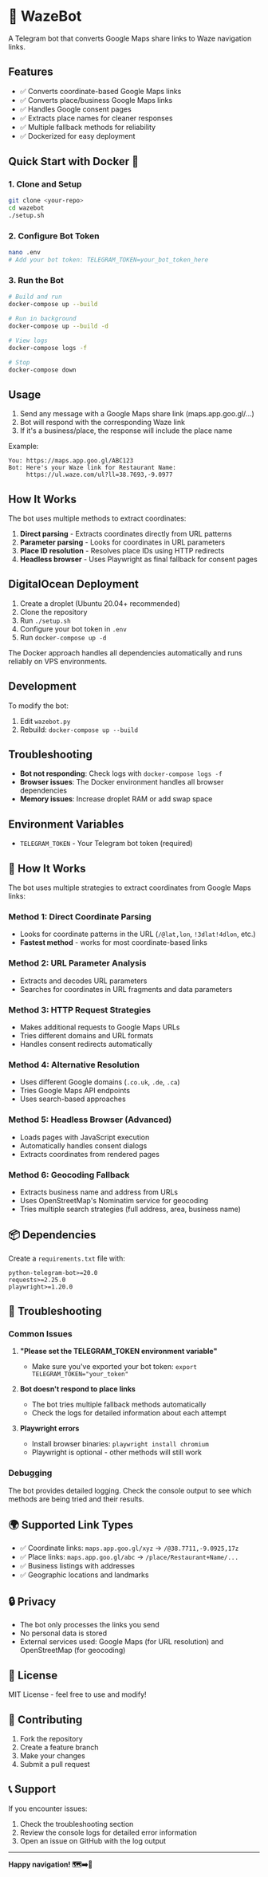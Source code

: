 # 🤖 WazeBot

A Telegram bot that converts Google Maps share links to Waze navigation links.

## Features

- ✅ Converts coordinate-based Google Maps links
- ✅ Converts place/business Google Maps links  
- ✅ Handles Google consent pages
- ✅ Extracts place names for cleaner responses
- ✅ Multiple fallback methods for reliability
- ✅ Dockerized for easy deployment

## Quick Start with Docker 🐳

### 1. Clone and Setup
```bash
git clone <your-repo>
cd wazebot
./setup.sh
```

### 2. Configure Bot Token
```bash
nano .env
# Add your bot token: TELEGRAM_TOKEN=your_bot_token_here
```

### 3. Run the Bot
```bash
# Build and run
docker-compose up --build

# Run in background
docker-compose up --build -d

# View logs
docker-compose logs -f

# Stop
docker-compose down
```

## Usage

1. Send any message with a Google Maps share link (maps.app.goo.gl/...)
2. Bot will respond with the corresponding Waze link
3. If it's a business/place, the response will include the place name

Example:
```
You: https://maps.app.goo.gl/ABC123
Bot: Here's your Waze link for Restaurant Name:
     https://ul.waze.com/ul?ll=38.7693,-9.0977
```

## How It Works

The bot uses multiple methods to extract coordinates:

1. **Direct parsing** - Extracts coordinates directly from URL patterns
2. **Parameter parsing** - Looks for coordinates in URL parameters  
3. **Place ID resolution** - Resolves place IDs using HTTP redirects
4. **Headless browser** - Uses Playwright as final fallback for consent pages

## DigitalOcean Deployment

1. Create a droplet (Ubuntu 20.04+ recommended)
2. Clone the repository
3. Run `./setup.sh` 
4. Configure your bot token in `.env`
5. Run `docker-compose up -d`

The Docker approach handles all dependencies automatically and runs reliably on VPS environments.

## Development

To modify the bot:
1. Edit `wazebot.py`
2. Rebuild: `docker-compose up --build`

## Troubleshooting

- **Bot not responding**: Check logs with `docker-compose logs -f`
- **Browser issues**: The Docker environment handles all browser dependencies
- **Memory issues**: Increase droplet RAM or add swap space

## Environment Variables

- `TELEGRAM_TOKEN` - Your Telegram bot token (required)

## 🔧 How It Works

The bot uses multiple strategies to extract coordinates from Google Maps links:

### Method 1: Direct Coordinate Parsing
- Looks for coordinate patterns in the URL (`/@lat,lon`, `!3dlat!4dlon`, etc.)
- **Fastest method** - works for most coordinate-based links

### Method 2: URL Parameter Analysis
- Extracts and decodes URL parameters
- Searches for coordinates in URL fragments and data parameters

### Method 3: HTTP Request Strategies
- Makes additional requests to Google Maps URLs
- Tries different domains and URL formats
- Handles consent redirects automatically

### Method 4: Alternative Resolution
- Uses different Google domains (`.co.uk`, `.de`, `.ca`)
- Tries Google Maps API endpoints
- Uses search-based approaches

### Method 5: Headless Browser (Advanced)
- Loads pages with JavaScript execution
- Automatically handles consent dialogs
- Extracts coordinates from rendered pages

### Method 6: Geocoding Fallback
- Extracts business name and address from URLs
- Uses OpenStreetMap's Nominatim service for geocoding
- Tries multiple search strategies (full address, area, business name)

## 📦 Dependencies

Create a `requirements.txt` file with:

```
python-telegram-bot>=20.0
requests>=2.25.0
playwright>=1.20.0
```

## 🐛 Troubleshooting

### Common Issues

1. **"Please set the TELEGRAM_TOKEN environment variable"**
   - Make sure you've exported your bot token: `export TELEGRAM_TOKEN="your_token"`

2. **Bot doesn't respond to place links**
   - The bot tries multiple fallback methods automatically
   - Check the logs for detailed information about each attempt

3. **Playwright errors**
   - Install browser binaries: `playwright install chromium`
   - Playwright is optional - other methods will still work

### Debugging

The bot provides detailed logging. Check the console output to see which methods are being tried and their results.

## 🌍 Supported Link Types

- ✅ Coordinate links: `maps.app.goo.gl/xyz` → `/@38.7711,-9.0925,17z`
- ✅ Place links: `maps.app.goo.gl/abc` → `/place/Restaurant+Name/...`
- ✅ Business listings with addresses
- ✅ Geographic locations and landmarks

## 🔒 Privacy

- The bot only processes the links you send
- No personal data is stored
- External services used: Google Maps (for URL resolution) and OpenStreetMap (for geocoding)

## 📄 License

MIT License - feel free to use and modify!

## 🤝 Contributing

1. Fork the repository
2. Create a feature branch
3. Make your changes
4. Submit a pull request

## 📞 Support

If you encounter issues:
1. Check the troubleshooting section
2. Review the console logs for detailed error information
3. Open an issue on GitHub with the log output

---

**Happy navigation! 🗺️➡️🚗** 
